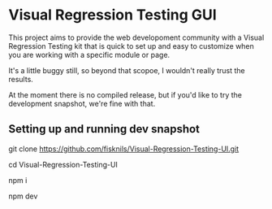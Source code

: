 # Visual Regression Testing GUI
This project aims to provide the web developoment community with a Visual Regression Testing kit that is quick to set up and easy to customize when you are working with a specific module or page.

It's a little buggy still, so beyond that scopoe, I wouldn't really trust the results.

At the moment there is no compiled release, but if you'd like to try the development snapshot, we're fine with that.

## Setting up and running dev snapshot
git clone https://github.com/fisknils/Visual-Regression-Testing-UI.git

cd Visual-Regression-Testing-UI

npm i

npm dev
